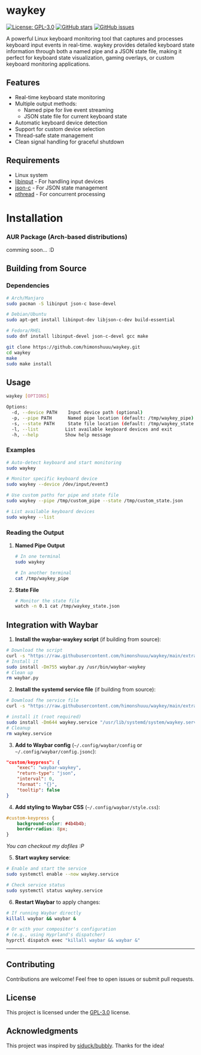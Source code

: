 # waykey

[![License: GPL-3.0](https://img.shields.io/badge/License-GPL%20v3-blue.svg)](https://www.gnu.org/licenses/gpl-3.0)
[![GitHub stars](https://img.shields.io/github/stars/himonshuuu/waykey.svg)](https://github.com/himonshuuu/waykey/stargazers)
[![GitHub issues](https://img.shields.io/github/issues/himonshuuu/waykey.svg)](https://github.com/himonshuuu/waykey/issues)

A powerful Linux keyboard monitoring tool that captures and processes keyboard input events in real-time. waykey provides detailed keyboard state information through both a named pipe and a JSON state file, making it perfect for keyboard state visualization, gaming overlays, or custom keyboard monitoring applications.

## Features

- Real-time keyboard state monitoring
- Multiple output methods:
  - Named pipe for live event streaming
  - JSON state file for current keyboard state
- Automatic keyboard device detection
- Support for custom device selection
- Thread-safe state management
- Clean signal handling for graceful shutdown

## Requirements

- Linux system
- [libinput](https://wayland.freedesktop.org/libinput/doc/latest/) - For handling input devices
- [json-c](https://json-c.github.io/json-c/json-c-0.16/doc/html/index.html) - For JSON state management
- [pthread](https://man7.org/linux/man-pages/man7/pthreads.7.html) - For concurrent processing


# Installation

### AUR Package (Arch-based distributions)
comming soon... :D

## Building from Source

### Dependencies
```bash
# Arch/Manjaro
sudo pacman -S libinput json-c base-devel

# Debian/Ubuntu
sudo apt-get install libinput-dev libjson-c-dev build-essential

# Fedora/RHEL
sudo dnf install libinput-devel json-c-devel gcc make
```

```bash
git clone https://github.com/himonshuuu/waykey.git
cd waykey
make
sudo make install
```

## Usage

```bash
waykey [OPTIONS]

Options:
  -d, --device PATH    Input device path (optional)
  -p, --pipe PATH      Named pipe location (default: /tmp/waykey_pipe)
  -s, --state PATH     State file location (default: /tmp/waykey_state.json)
  -l, --list          List available keyboard devices and exit
  -h, --help          Show help message
```

### Examples

```bash
# Auto-detect keyboard and start monitoring
sudo waykey

# Monitor specific keyboard device
sudo waykey --device /dev/input/event3

# Use custom paths for pipe and state file
sudo waykey --pipe /tmp/custom_pipe --state /tmp/custom_state.json

# List available keyboard devices
sudo waykey --list
```

### Reading the Output

1. **Named Pipe Output**
   ```bash
   # In one terminal
   sudo waykey
   
   # In another terminal
   cat /tmp/waykey_pipe
   ```

2. **State File**

   ```bash
   # Monitor the state file
   watch -n 0.1 cat /tmp/waykey_state.json
   ```

## Integration with Waybar

1. **Install the waybar-waykey script** (if building from source):

```bash
# Download the script
curl -s "https://raw.githubusercontent.com/himonshuuu/waykey/main/extra/waybar.py" -o waybar.py
# Install it
sudo install -Dm755 waybar.py /usr/bin/waybar-waykey
# Clean up
rm waybar.py
```

2. **Install the systemd service file** (if building from source):
```bash
# Dowmload fhe service file
curl -s "https://raw.githubusercontent.com/himonshuuu/waykey/main/extra/waykey.service" -o waykey.service

# install it (root required)
sudo install -Dm644 waykey.service "/usr/lib/systemd/system/waykey.service"
# Cleanup
rm waykey.service
```


3. **Add to Waybar config** (`~/.config/waybar/config` or `~/.config/waybar/config.jsonc`):

```json
"custom/keypress": {
    "exec": "waybar-waykey",
    "return-type": "json",
    "interval": 0,
    "format": "{}",
    "tooltip": false
}
```

4. **Add styling to Waybar CSS** (`~/.config/waybar/style.css`):
```css
#custom-keypress {
    background-color: #4b4b4b;
    border-radius: 8px;
}
```
*You can checkout my dofiles :P*

5. **Start waykey service**:

```bash
# Enable and start the service
sudo systemctl enable --now waykey.service

# Check service status
sudo systemctl status waykey.service
```
6. **Restart Waybar** to apply changes:

```bash
# If running Waybar directly
killall waybar && waybar &

# Or with your compositor's configuration
# (e.g., using Hyprland's dispatcher)
hyprctl dispatch exec "killall waybar && waybar &"
```

--- 

## Contributing

Contributions are welcome! Feel free to open issues or submit pull requests.

## License

This project is licensed under the [GPL-3.0](LICENSE) license.

## Acknowledgments

This project was inspired by [siduck/bubbly](https://github.com/siduck/bubbly). Thanks for the idea!